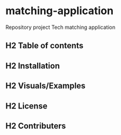# matching-application
Repository project Tech matching application

## H2 Table of contents


## H2 Installation


## H2 Visuals/Examples


## H2 License


## H2 Contributers

